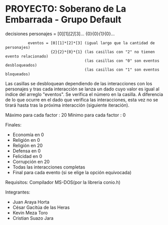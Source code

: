 # PROYECTO: Soberano de La Embarrada - Grupo Default

decisiones personajes = [0][1]*[2]*[3]...
                        {0}{0}*{1}*{0}...

              eventos = [0][1]*[2]*[3] (igual largo que la cantidad de personajes)
                        {2}{2}*{0}*{1} (las casillas con "2" no tienen evento relacionado)
                                       (las casillas con "0" son eventos desbloqueados)
                                       (las casillas con "1" son eventos bloqueados)

Las casillas se desbloquean dependiendo de las interacciones con los personajes y tras cada interacción se lanza un
dado cuyo valor es igual al índice del arreglo "eventos". Se verifica el número en la casilla. A diferencia de lo que
ocurre en el dado que verifica las interacciones, esta vez no se tirará hasta tras la próxima interacción (siguiente iteración).

Máximo para cada factor : 20
Mínimo para cada factor : 0

Finales: 
- Economía en 0
- Religión en 0
- Religión en 20
- Defensa en 0
- Felicidad en 0
- Corrupción en 20
- Todas las interacciones completas
- Final para cada evento (si se elige la opción equivocada)

Requisitos:
Compilador MS-DOS(por la libreria conio.h)

Integrantes:

- Juan Araya Horta
- César Gacitúa de las Heras
- Kevin Meza Toro
- Cristian Suazo Jara